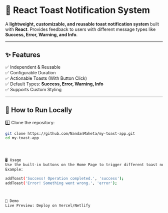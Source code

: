 # 🚀 React Toast Notification System  

A **lightweight, customizable, and reusable toast notification system** built with **React**. Provides feedback to users with different message types like **Success, Error, Warning, and Info**.  

---



## ✨ Features  
✅ Independent & Reusable  
✅ Configurable Duration  
✅ Actionable Toasts (With Button Click)  
✅ Default Types: **Success, Error, Warning, Info**  
✅ Supports Custom Styling  

---



## 🎯 How to Run Locally  

1️⃣ Clone the repository:  
```bash
git clone https://github.com/NandanMaheta/my-toast-app.git
cd my-toast-app




🖥️ Usage
Use the built-in buttons on the Home Page to trigger different toast notifications.
Example:

addToast('Success! Operation completed.', 'success');
addToast('Error! Something went wrong.', 'error');



📌 Demo
Live Preview: Deploy on Vercel/Netlify